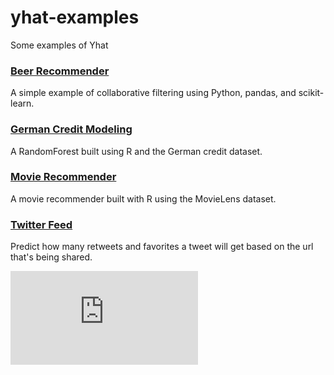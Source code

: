 yhat-examples
=============

Some examples of Yhat

### [Beer Recommender](https://github.com/yhat/yhat-examples/tree/master/beer-recommender/python)
A simple example of collaborative filtering using Python, pandas, and scikit-learn.

### [German Credit Modeling](https://github.com/yhat/yhat-examples/tree/master/german-credit/R)
A RandomForest built using R and the German credit dataset.

### [Movie Recommender](https://github.com/yhat/yhat-examples/tree/master/movie-recommender/R)
A movie recommender built with R using the MovieLens dataset.

### [Twitter Feed](https://github.com/yhat/yhat-examples/tree/master/twitter-feed)
Predict how many retweets and favorites a tweet will get based on the url that's being shared.


[![Analytics](https://ga-beacon.appspot.com/UA-46996803-1/yhat-examples/README.md)](https://github.com/yhat/yhat-examples)
